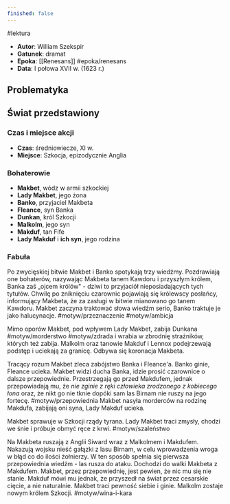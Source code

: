 ```yaml
---
finished: false
---
```

#lektura
- **Autor**: William Szekspir
- **Gatunek**: dramat
- **Epoka**: [[Renesans]] #epoka/renesans
- **Data**: I połowa XVII w. (1623 r.)

## Problematyka
## Świat przedstawiony
### Czas i miejsce akcji
- **Czas**: średniowiecze, XI w.
- **Miejsce**: Szkocja, epizodycznie Anglia
### Bohaterowie
- **Makbet**, wódz w armii szkockiej
- **Lady Makbet**, jego żona
- **Banko**, przyjaciel Makbeta
- **Fleance**, syn Banka
- **Dunkan**, król Szkocji
- **Malkolm**, jego syn
- **Makduf**, tan Fife
- **Lady Makduf** i **ich syn**, jego rodzina
### Fabuła
Po zwycięskiej bitwie Makbet i Banko spotykają trzy wiedźmy. Pozdrawiają one bohaterów, nazywając Makbeta tanem Kawdoru i przyszłym królem, Banka zaś „ojcem królów" - dziwi to przyjaciół nieposiadających tych tytułów. Chwilę po zniknięciu czarownic pojawiają się królewscy posłańcy, informujący Makbeta, że za zasługi w bitwie mianowano go tanem Kawdoru. Makbet zaczyna traktować słowa wiedźm serio, Banko traktuje je jako halucynacje. #motyw/przeznaczenie #motyw/ambicja 

Mimo oporów Makbet, pod wpływem Lady Makbet, zabija Dunkana #motyw/morderstwo #motyw/zdrada i wrabia w zbrodnię strażników, których też zabija. Malkolm oraz tanowie Makduf i Lennox podejrzewają podstęp i uciekają za granicę. Odbywa się koronacja Makbeta.

Tracący rozum Makbet zleca zabójstwo Banka i Fleance'a. Banko ginie, Fleance ucieka. Makbet widzi ducha Banka, idzie prosić czarownice o dalsze przepowiednie. Przestrzegają go przed Makdufem, jednak przepowiadają mu, że *nie zginie z ręki człowieka zrodzonego z kobiecego łona* oraz, że nikt go nie tknie dopóki sam las Birnam nie ruszy na jego fortecę. #motyw/przepowiednia
Makbet nasyła morderców na rodzinę Makdufa, zabijają oni syna, Lady Makduf ucieka.

Makbet sprawuje w Szkocji rządy tyrana. Lady Makbet traci zmysły, chodzi we śnie i próbuje obmyć ręce z krwi. #motyw/szaleństwo 

Na Makbeta ruszają z Anglii Siward wraz z Malkolmem i Makdufem. Nakazują wojsku nieść gałązki z lasu Birnam, w celu wprowadzenia wroga w błąd co do ilości żołnierzy. W ten sposób spełnia się pierwsza przepowiednia wiedźm - las rusza do ataku. Dochodzi do walki Makbeta z Makdufem. Makbet, przez przepowiednię, jest pewien, że nic mu się nie stanie. Makduf mówi mu jednak, że przyszedł na świat przez cesarskie cięcie, a nie naturalnie. Makbet traci pewność siebie i ginie. Malkolm zostaje nowym królem Szkocji. #motyw/wina-i-kara 
